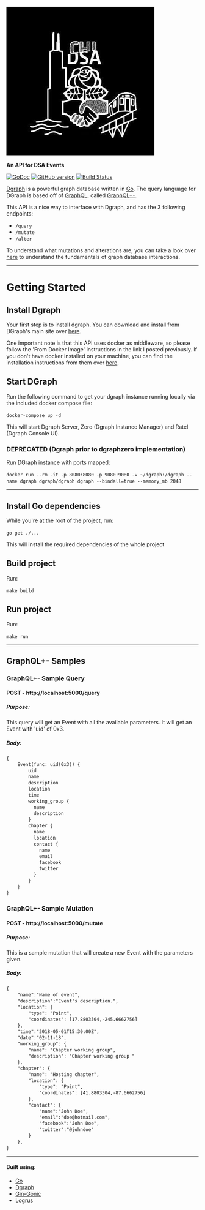 ![](/logo.jpg)

**An API for DSA Events**

[![GoDoc](https://godoc.org/github.com/ChicagoDSA/DSA-Events?status.svg)](https://godoc.org/github.com/ChicagoDSA/DSA-Events)
[![GitHub version](https://badge.fury.io/gh/ChicagoDSA%2FDSA-Events.svg)](https://badge.fury.io/gh/ChicagoDSA%2FDSA-Events)
[![Build Status](https://travis-ci.org/ChicagoDSA/DSA-Events.svg?branch=master)](https://travis-ci.org/ChicagoDSA/DSA-Events)

[Dgraph](https://dgraph.io/) is a powerful graph database written in [Go](https://golang.org/). The query language for DGraph is based off of [GraphQL](http://graphql.org/), called [GraphQL+-](https://docs.dgraph.io/query-language/). 

This API is a nice way to interface with Dgraph, and has the 3 following endpoints:

- `/query`
- `/mutate`
- `/alter`

To understand what mutations and alterations are, you can take a look over [here](https://docs.dgraph.io/master/query-language/) to understand the fundamentals of graph database interactions.

---

# Getting Started

## Install Dgraph

Your first step is to install dgraph. You can download and install from DGraph's main site over [here](https://docs.dgraph.io/get-started/#step-1-install-dgraph).

One important note is that this API uses docker as middleware, so please follow the 'From Docker Image' instructions in the link I posted previously. If you don't have docker installed on your machine, you can find the installation instructions from them over [here](https://docs.docker.com/engine/installation/).

## Start DGraph

Run the following command to get your dgraph instance running locally via the included docker compose file:

`docker-compose up -d`

This will start Dgraph Server, Zero (Dgraph Instance Manager) and Ratel (Dgraph Console UI). 

### DEPRECATED (Dgraph prior to dgraphzero implementation)
Run DGraph instance with ports mapped:

`docker run --rm -it -p 8080:8080 -p 9080:9080 -v ~/dgraph:/dgraph --name dgraph dgraph/dgraph dgraph --bindall=true --memory_mb 2048`

---

## Install Go dependencies

While you're at the root of the project, run:

`go get ./...`

This will install the required dependencies of the whole project

## Build project

Run:

`make build`

## Run project

Run:

`make run`

---

## GraphQL+- Samples

### GraphQL+- Sample Query
#### POST - http://localhost:5000/query
##### Purpose:
This query will get an Event with all the available parameters. It will get an Event with 'uid' of 0x3.
##### Body:
```
{
	Event(func: uid(0x3)) {
		uid
	    name
	    description
	    location
	    time
	    working_group {
	      name
	      description
	    }
	    chapter {
	      name
	      location
	      contact {
	        name
	        email
	        facebook
	        twitter
	      }
	    }
	}
}
```

### GraphQL+- Sample Mutation
#### POST - http://localhost:5000/mutate
##### Purpose:
This is a sample mutation that will create a new Event with the parameters given.
##### Body:
```
{
	"name":"Name of event",
	"description":"Event's description.",
	"location": {
		"type": "Point", 
		"coordinates": [17.8803304,-245.6662756]
	},
	"time":"2018-05-01T15:30:00Z",
	"date":"02-11-18",
	"working_group": {
		"name": "Chapter working group",
		"description": "Chapter working group "
	},
	"chapter": {
		"name": "Hosting chapter",
		"location": {
			"type": "Point", 
			"coordinates": [41.8803304,-87.6662756]
		},
		"contact": {
			"name":"John Doe",
			"email":"doe@hotmail.com",
			"facebook":"John Doe",
			"twitter":"@johndoe"
		}
	},
}
```

---

#### Built using:
- [Go](https://golang.org/doc/)
- [Dgraph](https://dgraph.io/)
- [Gin-Gonic](https://gin-gonic.github.io/gin/)
- [Logrus](https://github.com/Sirupsen/logrus)
